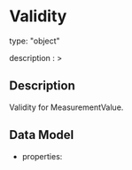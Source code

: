 # Validity
type: "object"
description : >
## Description
Validity for MeasurementValue.

## Data Model
  - properties:
